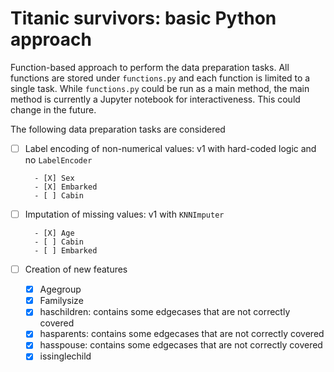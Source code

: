 # Titanic survivors: basic Python approach
Function-based approach to perform the data preparation tasks.  All functions are stored under `functions.py` and each function is limited to a single task.  While `functions.py` could be run as a main method, the main method is currently a Jupyter notebook for interactiveness.  This could change in the future.

The following data preparation tasks are considered
- [ ] Label encoding of non-numerical values:  v1 with hard-coded logic and no `LabelEncoder`

        - [X] Sex
        - [X] Embarked
        - [ ] Cabin

- [ ] Imputation of missing values: v1 with `KNNImputer`

        - [X] Age
        - [ ] Cabin
        - [ ] Embarked

- [ ] Creation of new features
    - [X] Agegroup
    - [X] Familysize
    - [X] haschildren: contains some edgecases that are not correctly covered
    - [X] hasparents: contains some edgecases that are not correctly covered
    - [X] hasspouse: contains some edgecases that are not correctly covered
    - [X] issinglechild